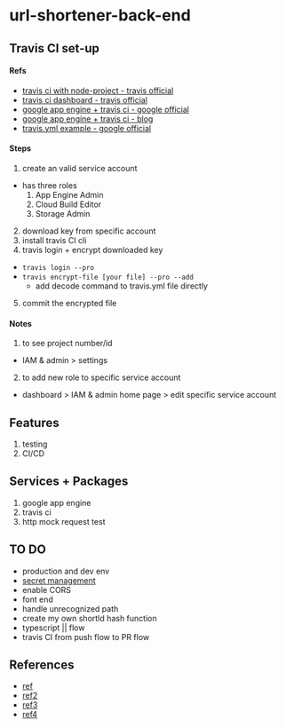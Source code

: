# url-shortener-back-end


## Travis CI set-up

#### Refs
* [travis ci with node-project - travis official](https://docs.travis-ci.com/user/languages/javascript-with-nodejs/)
* [travis ci dashboard - travis official](https://travis-ci.com/dashboard)
* [google app engine + travis ci - google official](https://cloud.google.com/solutions/continuous-delivery-with-travis-ci#install_travis_command-line_tools)
* [google app engine + travis ci - blog](https://graysonkoonce.com/continuous-deployment-to-google-app-engine-using-travis-ci/)
* [travis.yml example - google official](https://github.com/GoogleCloudPlatform/continuous-deployment-demo/blob/master/.travis.yml)

#### Steps
1. create an valid service account
  * has three roles
    1. App Engine Admin
    2. Cloud Build Editor
    3. Storage Admin
2. download key from specific account
3. install travis CI cli
4. travis login + encrypt downloaded key
  * `travis login --pro`
  * `travis encrypt-file [your file] --pro --add`
    * add decode command to travis.yml file directly
5. commit the encrypted file


#### Notes
1. to see project number/id
  * IAM & admin > settings  
2. to add new role to specific service account
  * dashboard > IAM & admin home page > edit specific service account

## Features
1. testing
2. CI/CD

## Services + Packages
1. google app engine
2. travis ci
3. http mock request test

## TO DO
* production and dev env
* [secret management](https://cloud.google.com/solutions/secrets-management/)
* enable CORS
* font end
* handle unrecognized path
* create my own shortId hash function
* typescript || flow
* travis CI from push flow to PR flow

## References
* [ref](https://www.youtube.com/watch?v=7VNgjfmv_fE)
* [ref2](https://codeburst.io/creating-custom-url-shortener-with-nodejs-de10bbbb89c7?source=bookmarks---------0-----------------------)
* [ref3](https://codeforgeek.com/unit-testing-nodejs-application-using-mocha/)
* [ref4](https://github.com/kriscfoster/express-mongo)
